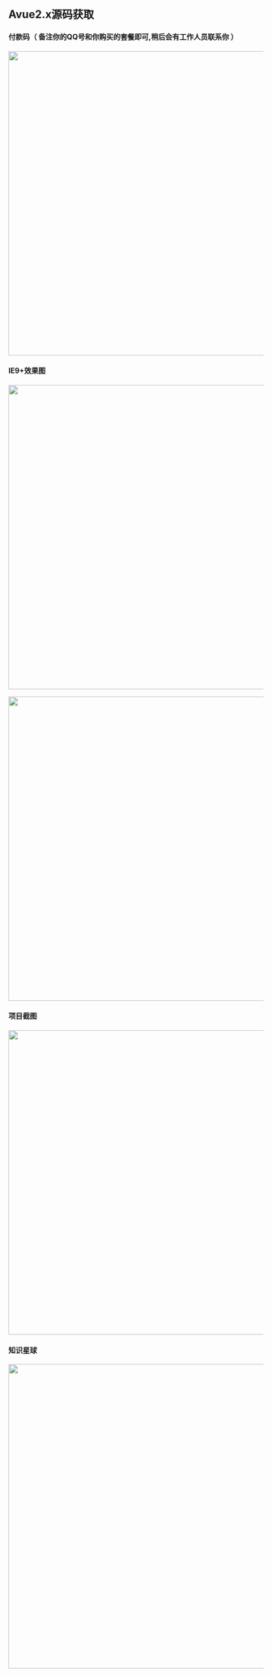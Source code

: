 ## Avue2.x源码获取


#### 付款码（ 备注你的QQ号和你购买的套餐即可,稍后会有工作人员联系你 ）

<p align="center">
  <img width="600" src="https://images.gitee.com/uploads/images/2018/0706/090804_9e9f02fd_632261.png">
</p>

#### IE9+效果图

<p align="center">
<img src="https://images.gitee.com/uploads/images/2018/0914/100129_54ff898f_632261.png" width="600"  >
</p>

<p align="center">
<img src="https://images.gitee.com/uploads/images/2018/0914/100137_814d5ea2_632261.png" width="600" />
</p>

#### 项目截图

<p align="center">
  <img width="600" src="https://images.gitee.com/uploads/images/2018/0820/171455_ec2382b5_632261.png">
</p>

#### 知识星球

<p align="center">
  <img width="600" src="https://images.gitee.com/uploads/images/2018/0726/141522_54d2d92b_632261.png">
</p>